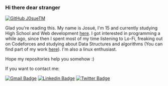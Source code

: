### Hi there dear stranger

[![GitHub J0sueTM](https://img.shields.io/github/followers/j0sueTM?label=follow&style=social)](https://github.com/J0sueTM)

  Glad you're reading this. My name is Josué, I'm 15 and currently studying High School and Web development [here](https://etecfernandopolis.com.br/site/inicio/). I got interested in programming a while ago, since then I spent most of my time listening to Lo-Fi, freaking out on Codeforces and studying about Data Structures and algorithms (You can find part of my work [here](https://github.com/J0sueTM/Competitive-Programming)). I'm also a linux enthusiast.

Hope my repositories help you somehow :)

If you want to contact me:

[![Gmail Badge](https://img.shields.io/badge/-jteodomo@gmail.com-red?style=flat-square&logo=Gmail&logoColor=white&link=mailto:jteodomo@gmail.com)](mailto:jteodomo@gmail.com)
[![Linkedin Badge](https://img.shields.io/badge/-Linkedin-blue?style=flat-square&logo=Linkedin&logoColor=white&link=https://www.linkedin.com/in/josué-teodoro-moreira-5998ab1a2/)](https://www.linkedin.com/in/josué-teodoro-moreira-5998ab1a2/) 
[![Twitter Badge](https://img.shields.io/badge/-@jozuteomo-blue?style=flat-square&labelColor=blue&logo=twitter&logoColor=white&link=https://twitter.com/jozuteomo)](https://twitter.com/jozuteomo)
